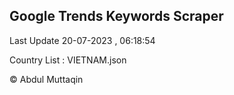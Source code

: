 

## Google Trends Keywords Scraper 
 
Last Update 20-07-2023 , 06:18:54

Country List :
VIETNAM.json



© Abdul Muttaqin 
